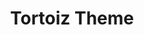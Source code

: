 ---
layout: author_page
title: "Tortoiz Theme"
sub_title: "About the Author"
image: "/assets/images/art/about.jpg"
primary_author: true
bio: |
  Data Umbrella organizes data science and open source events for the community. 
social_accounts:
  - icon: "jam jam-linkedin"
    url: "https://www.linkedin.com/company/dataumbrella/"
  - icon: "jam jam-youtube"
    url: "https://www.youtube.com/c/dataumbrella"
  - icon: "jam jam-github"
    url: "https://github.com/data-umbrella"
  - icon: "jam jam-twitter"
    url: "https://twitter.com/DataUmbrella"
  - icon: "jam jam-facebook"
    url: "https://www.facebook.com/data.umbrella.dei"
  - icon: "jam jam-instagram"
    url: "https://www.instagram.com/data.umbrella/"
---